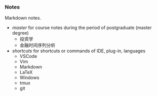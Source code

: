 ### Notes

Markdown notes.

- *master* for course notes during the period of postgraduate (master degree)
  - 投资学
  - 金融时间序列分析
- *shortcuts* for shortcuts or commands of IDE, plug-in, languages
  - VSCode
  - Vim
  - Markdown
  - LaTeX
  - Windows
  - tmux
  - git